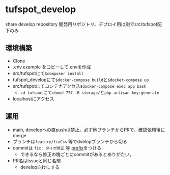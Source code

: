 # tufspot_develop
share develop repository
開発用リポジトリ、デプロイ用は別でsrc/tufspot配下のみ

## 環境構築
- Clone
- .env.example をコピーして.envを作成
- src/tufspotにて`$composer install`
- tufspot_developにて`$docker-compose build`と`$docker-compose up`
- src/tufspotにてコンテナアクセス`$docker-compose exec app bash`
  - `cd tufspot`にて`chmod 777 -R storage/`と`php artisan key:generate` 
- localhostにアクセス

## 運用
- main, developへの直pushは禁止。必ず他ブランチからPRで、確認依頼後にmerge
- ブランチは`feature/fixCss` 等でdvelopブランチから切る
- commitは `fix: タイポ修正` 等 [prefix](https://qiita.com/konatsu_p/items/dfe199ebe3a7d2010b3e)をつける
  - できるなら修正の塊ごとにcommitがあるとありがたい。
- PR名はissueと同じ名前
  - develop向けにする  
